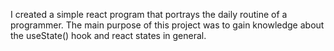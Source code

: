I created a simple react program that portrays the daily routine of a programmer. The main purpose of this project was to gain knowledge about the useState() hook and react states in general.
